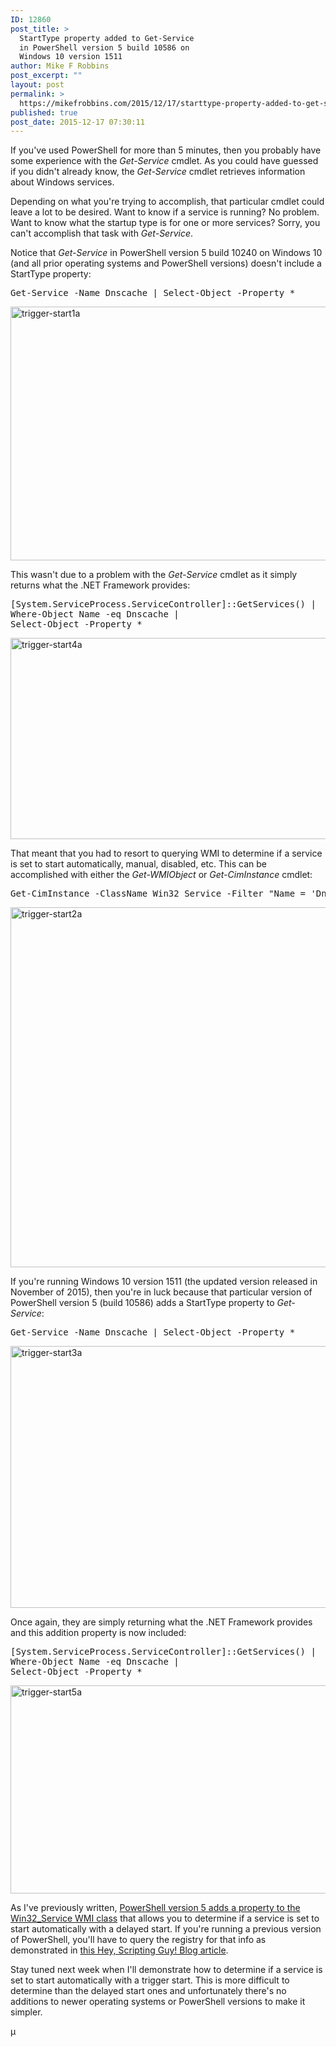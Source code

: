 ```yaml
---
ID: 12860
post_title: >
  StartType property added to Get-Service
  in PowerShell version 5 build 10586 on
  Windows 10 version 1511
author: Mike F Robbins
post_excerpt: ""
layout: post
permalink: >
  https://mikefrobbins.com/2015/12/17/starttype-property-added-to-get-service-in-powershell-version-5-build-10586-on-windows-10-version-1511/
published: true
post_date: 2015-12-17 07:30:11
---
```

If you've used PowerShell for more than 5 minutes, then you probably have some experience with the <em>Get-Service</em> cmdlet. As you could have guessed if you didn't already know, the <em>Get-Service</em> cmdlet retrieves information about Windows services.

Depending on what you're trying to accomplish, that particular cmdlet could leave a lot to be desired. Want to know if a service is running? No problem. Want to know what the startup type is for one or more services? Sorry, you can't accomplish that task with <em>Get-Service</em>.

Notice that <em>Get-Service</em> in PowerShell version 5 build 10240 on Windows 10 (and all prior operating systems and PowerShell versions) doesn't include a StartType property:
<pre class="lang:ps decode:true">Get-Service -Name Dnscache | Select-Object -Property *</pre>
<img class="alignnone size-full wp-image-12862" src="http://mikefrobbins.com/wp-content/uploads/2015/12/trigger-start1a.jpg" alt="trigger-start1a" width="859" height="406" />

This wasn't due to a problem with the <em>Get-Service</em> cmdlet as it simply returns what the .NET Framework provides:
<pre class="lang:ps decode:true">[System.ServiceProcess.ServiceController]::GetServices() |
Where-Object Name -eq Dnscache |
Select-Object -Property *</pre>
<img class="alignnone size-full wp-image-12867" src="http://mikefrobbins.com/wp-content/uploads/2015/12/trigger-start4a.jpg" alt="trigger-start4a" width="859" height="322" />

That meant that you had to resort to querying WMI to determine if a service is set to start automatically, manual, disabled, etc. This can be accomplished with either the <em>Get-WMIObject</em> or <em>Get-CimInstance </em>cmdlet:
<pre class="lang:ps decode:true">Get-CimInstance -ClassName Win32_Service -Filter "Name = 'Dnscache'" -Property *</pre>
<img class="alignnone size-full wp-image-12863" src="http://mikefrobbins.com/wp-content/uploads/2015/12/trigger-start2a.jpg" alt="trigger-start2a" width="859" height="576" />

If you're running Windows 10 version 1511 (the updated version released in November of 2015), then you're in luck because that particular version of PowerShell version 5 (build 10586) adds a StartType property to <em>Get-Service</em>:
<pre class="lang:ps decode:true">Get-Service -Name Dnscache | Select-Object -Property *</pre>
<img class="alignnone size-full wp-image-12864" src="http://mikefrobbins.com/wp-content/uploads/2015/12/trigger-start3a.jpg" alt="trigger-start3a" width="859" height="419" />

Once again, they are simply returning what the .NET Framework provides and this addition property is now included:
<pre class="lang:ps decode:true ">[System.ServiceProcess.ServiceController]::GetServices() |
Where-Object Name -eq Dnscache |
Select-Object -Property *</pre>
<img class="alignnone size-full wp-image-12868" src="http://mikefrobbins.com/wp-content/uploads/2015/12/trigger-start5a.jpg" alt="trigger-start5a" width="859" height="333" />

As I've previously written, <a href="http://mikefrobbins.com/2015/09/04/powershell-delayedautostart-property-added-to-the-win32_service-wmi-class-in-windows-10-rtm/" target="_blank">PowerShell version 5 adds a property to the Win32_Service WMI class</a> that allows you to determine if a service is set to start automatically with a delayed start. If you're running a previous version of PowerShell, you'll have to query the registry for that info as demonstrated in <a href="http://blogs.technet.com/b/heyscriptingguy/archive/2014/07/31/exclude-delayed-start-services-when-checking-status-with-powershell.aspx" target="_blank">this Hey, Scripting Guy! Blog article</a>.

Stay tuned next week when I'll demonstrate how to determine if a service is set to start automatically with a trigger start. This is more difficult to determine than the delayed start ones and unfortunately there's no additions to newer operating systems or PowerShell versions to make it simpler.

µ